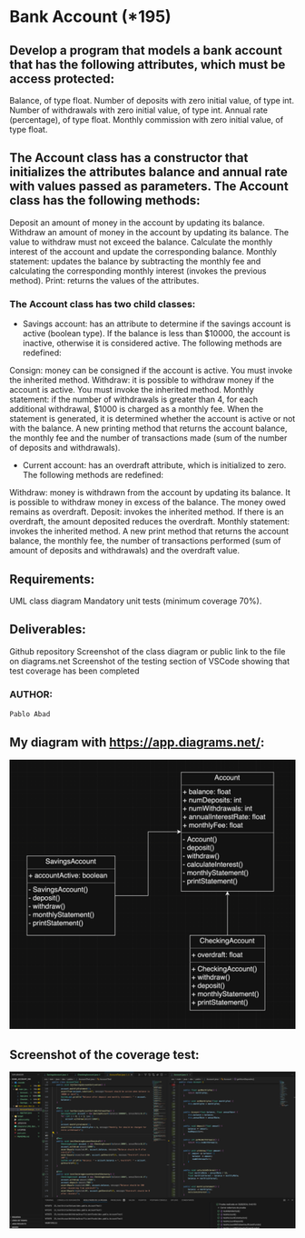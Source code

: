 # Bank Account (*195)

## Develop a program that models a bank account that has the following attributes, which must be access protected:

Balance, of type float.
Number of deposits with zero initial value, of type int.
Number of withdrawals with zero initial value, of type int.
Annual rate (percentage), of type float.
Monthly commission with zero initial value, of type float.

## The Account class has a constructor that initializes the attributes balance and annual rate with values passed as parameters. The Account class has the following methods:
Deposit an amount of money in the account by updating its balance.
Withdraw an amount of money in the account by updating its balance. The value to withdraw must not exceed the balance.
Calculate the monthly interest of the account and update the corresponding balance.
Monthly statement: updates the balance by subtracting the monthly fee and calculating the corresponding monthly interest (invokes the previous method).
Print: returns the values of the attributes.

### The Account class has two child classes:

- Savings account: has an attribute to determine if the savings account is active (boolean type). If the balance is less than $10000, the account is inactive, otherwise it is considered active. The following methods are redefined:

Consign: money can be consigned if the account is active. You must invoke the inherited method.
Withdraw: it is possible to withdraw money if the account is active. You must invoke the inherited method.
Monthly statement: if the number of withdrawals is greater than 4, for each additional withdrawal, $1000 is charged as a monthly fee. When the statement is generated, it is determined whether the account is active or not with the balance.
A new printing method that returns the account balance, the monthly fee and the number of transactions made (sum of the number of deposits and withdrawals).


- Current account: has an overdraft attribute, which is initialized to zero. The following methods are redefined:

Withdraw: money is withdrawn from the account by updating its balance. It is possible to withdraw money in excess of the balance. The money owed remains as overdraft.
Deposit: invokes the inherited method. If there is an overdraft, the amount deposited reduces the overdraft.
Monthly statement: invokes the inherited method.
A new print method that returns the account balance, the monthly fee, the number of transactions performed (sum of amount of deposits and withdrawals) and the overdraft value.

## Requirements:

UML class diagram
Mandatory unit tests (minimum coverage 70%).

## Deliverables:

Github repository
Screenshot of the class diagram or public link to the file on diagrams.net
Screenshot of the testing section of VSCode showing that test coverage has been completed

### AUTHOR:
```sh
Pablo Abad
```

## My diagram with https://app.diagrams.net/:
![My diagram](<Diagrama UML Bank Account (*195).png>)

## Screenshot of the coverage test:
![Coverage test](<Captura de pantalla 2024-08-20 a las 8.44.07.png>)
